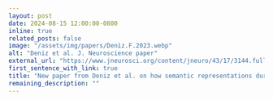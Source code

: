 ```yaml
---
layout: post
date: 2024-08-15 12:00:00-0800
inline: true
related_posts: false
image: "/assets/img/papers/Deniz.F.2023.webp"
alt: "Deniz et al. J. Neuroscience paper"
external_url: "https://www.jneurosci.org/content/jneuro/43/17/3144.full.pdf"
first_sentence_with_link: true
title: "New paper from Deniz et al. on how semantic representations during language production are affected by context, published in J. Neuroscience"
remaining_description: ""
---
```


